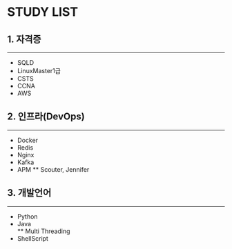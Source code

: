 # STUDY LIST   
## 1. 자격증   
---
- SQLD   
- LinuxMaster1급   
- CSTS   
- CCNA   
- AWS

## 2. 인프라(DevOps)
---
- Docker
- Redis   
- Nginx   
- Kafka
- APM
** Scouter, Jennifer   

## 3. 개발언어   
---
- Python   
- Java   
**  Multi Threading      
- ShellScript   

